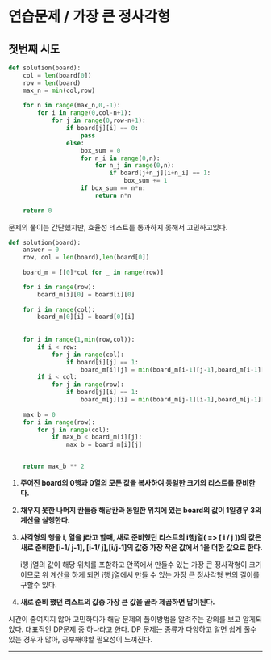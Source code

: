 # 연습문제 / 가장 큰 정사각형

## 첫번째 시도

```python
def solution(board):    
    col = len(board[0])
    row = len(board)
    max_n = min(col,row)
        
    for n in range(max_n,0,-1):
        for i in range(0,col-n+1):
            for j in range(0,row-n+1):
                if board[j][i] == 0:
                    pass
                else:
                    box_sum = 0
                    for n_i in range(0,n):
                        for n_j in range(0,n):
                            if board[j+n_j][i+n_i] == 1:
                                box_sum += 1
                    if box_sum == n*n:
                        return n*n
        
    return 0
```

문제의 풀이는 간단했지만, 효율성 테스트를 통과하지 못해서 고민하고있다.



```python
def solution(board):
    answer = 0
    row, col = len(board),len(board[0])
    
    board_m = [[0]*col for _ in range(row)]

    for i in range(row):
        board_m[i][0] = board[i][0]
        
    for i in range(col):
        board_m[0][i] = board[0][i]
    
    
    for i in range(1,min(row,col)):
        if i < row:
            for j in range(col):
                if board[i][j] == 1:
                    board_m[i][j] = min(board_m[i-1][j-1],board_m[i-1][j],board_m[i][j-1])+1
        if i < col:
            for j in range(row):
                if board[j][i] == 1:
                    board_m[j][i] = min(board_m[j-1][i-1],board_m[j-1][i],board_m[j][i-1])+1
    
    max_b = 0
    for i in range(row):
        for j in range(col):
            if max_b < board_m[i][j]:
                max_b = board_m[i][j]


    return max_b ** 2
```

1. __주어진 board의 0행과 0열의 모든 값을 복사하여 동일한 크기의 리스트를 준비한다.__

2. __채우지 못한 나머지 칸들중 해당칸과 동일한 위치에 있는 board의 값이 1일경우 3의 계산을 실행한다.__

3. __사각형의 행을 i, 열을 j라고 할때, 새로 준비했던 리스트의 i행j열( => [ i / j ])의 값은 새로 준비한 [i-1/ j-1], [i-1/ j],[i/j-1]의 값중 가장 작은 값에서 1을 더한 값으로 한다.__

   i행 j열의 값이 해당 위치를 포함하고 안쪽에서 만들수 있는 가장 큰 정사각형이 크기이므로 위 계산을 하게 되면 i행 j열에서 만들 수 있는 가장 큰 정사각형 변의 길이를 구할수 있다.

4. __새로 준비 했던 리스트의 값중 가장 큰 값을 골라 제곱하면 답이된다.__



시간이 줄여지지 않아 고민하다가 해당 문제의 풀이방법을 알려주는 강의를 보고 알게되었다. 
대표적인 DP문제 중 하나라고 한다.
DP 문제는 종류가 다양하고 알면 쉽게 풀수 있는 경우가 많아, 공부해야할 필요성이 느껴진다.





___

